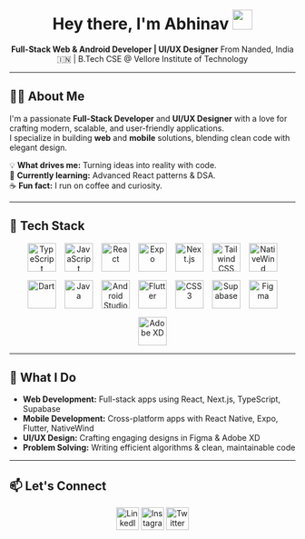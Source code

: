 <h1 align="center">
  Hey there, I'm Abhinav
  <span>
    <img src="https://raw.githubusercontent.com/abhinav28birajdar/assets/main/wave-hand.gif" width="35" />
  </span>
</h1>

<p align="center">
  <b>Full-Stack Web & Android Developer | UI/UX Designer</b>  
  From Nanded, India 🇮🇳 | B.Tech CSE @ Vellore Institute of Technology
</p>

---

## 👨‍💻 About Me  

I'm a passionate **Full-Stack Developer** and **UI/UX Designer** with a love for crafting modern, scalable, and user-friendly applications.  
I specialize in building **web** and **mobile** solutions, blending clean code with elegant design.

💡 **What drives me:** Turning ideas into reality with code.  
🌱 **Currently learning:** Advanced React patterns & DSA.  
☕ **Fun fact:** I run on coffee and curiosity.  

---

## 🧰 Tech Stack  

<p align="center" style="display: flex; flex-wrap: wrap; gap: 15px; justify-content: center;">
  <a href="#"><img src="https://skillicons.dev/icons?i=ts" width="50" title="TypeScript" /></a>
  <a href="#"><img src="https://skillicons.dev/icons?i=js" width="50" title="JavaScript" /></a>
  <a href="#"><img src="https://skillicons.dev/icons?i=react" width="50" title="React" /></a>
  <a href="#"><img src="https://skillicons.dev/icons?i=expo" width="50" title="Expo" /></a>
  <a href="#"><img src="https://skillicons.dev/icons?i=nextjs" width="50" title="Next.js" /></a>
  <a href="#"><img src="https://skillicons.dev/icons?i=tailwind" width="50" title="Tailwind CSS" /></a>
  <a href="#"><img src="https://raw.githubusercontent.com/abhinav28birajdar/assets/main/nativewind-icon.png" width="50" title="NativeWind" /></a>
  <a href="#"><img src="https://skillicons.dev/icons?i=dart" width="50" title="Dart" /></a>
  <a href="#"><img src="https://skillicons.dev/icons?i=java" width="50" title="Java" /></a>
  <a href="#"><img src="https://skillicons.dev/icons?i=androidstudio" width="50" title="Android Studio" /></a>
  <a href="#"><img src="https://skillicons.dev/icons?i=flutter" width="50" title="Flutter" /></a>
  <a href="#"><img src="https://skillicons.dev/icons?i=css" width="50" title="CSS3" /></a>
  <a href="#"><img src="https://skillicons.dev/icons?i=supabase" width="50" title="Supabase" /></a>
  <a href="#"><img src="https://skillicons.dev/icons?i=figma" width="50" title="Figma" /></a>
  <a href="#"><img src="https://upload.wikimedia.org/wikipedia/commons/c/c2/Adobe_XD_CC_icon.svg" width="50" title="Adobe XD" /></a>
</p>

---

## 💼 What I Do  

- **Web Development:** Full-stack apps using React, Next.js, TypeScript, Supabase  
- **Mobile Development:** Cross-platform apps with React Native, Expo, Flutter, NativeWind  
- **UI/UX Design:** Crafting engaging designs in Figma & Adobe XD  
- **Problem Solving:** Writing efficient algorithms & clean, maintainable code  

---

## 📫 Let's Connect  

<p align="center">
  <a href="https://www.linkedin.com/in/abhinav28birajdar"><img src="https://cdn.jsdelivr.net/gh/devicons/devicon/icons/linkedin/linkedin-original.svg" width="40" title="LinkedIn" /></a>
  <a href="https://www.instagram.com/abhinav28birajdar"><img src="https://cdn-icons-png.flaticon.com/512/2111/2111463.png" width="40" title="Instagram" /></a>
  <a href="https://twitter.com/abhi28birajdar"><img src="https://cdn-icons-png.flaticon.com/512/733/733579.png" width="40" title="Twitter" /></a>
</p>
